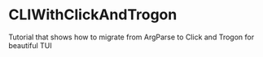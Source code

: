 # CLIWithClickAndTrogon
Tutorial that shows how to migrate from ArgParse to Click and Trogon for beautiful TUI
